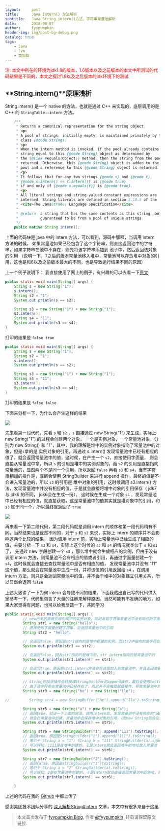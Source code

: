 ```yaml
---
layout:     post
title:      Java intern() 方法解析
subtitle:   Java String.intern()方法，字符串常量池解析
date:       2018-08-07
author:     fyypumpkin
header-img: img/post-bg-debug.png
catalog: true
tags:
    - Java
    - Jvm
    - 类加载
---
```


<p style="color: red">注: 本文中所在的环境为jdk1.8的版本，1.6版本以及之前版本的本文中所测试的代码结果是不同的，本文之探讨1.8以及之后版本的jdk环境下的测试</p>

## **String.intern()**原理浅析

String.intern() 是一个 native 的方法，也就是通过 C++ 来实现的，底层调用的是 C++ 的 `StringTable::intern` 方法。

```java
    /**
     * Returns a canonical representation for the string object.
     * <p>
     * A pool of strings, initially empty, is maintained privately by the
     * class {@code String}.
     * <p>
     * When the intern method is invoked, if the pool already contains a
     * string equal to this {@code String} object as determined by
     * the {@link #equals(Object)} method, then the string from the pool is
     * returned. Otherwise, this {@code String} object is added to the
     * pool and a reference to this {@code String} object is returned.
     * <p>
     * It follows that for any two strings {@code s} and {@code t},
     * {@code s.intern() == t.intern()} is {@code true}
     * if and only if {@code s.equals(t)} is {@code true}.
     * <p>
     * All literal strings and string-valued constant expressions are
     * interned. String literals are defined in section 3.10.5 of the
     * <cite>The Java&trade; Language Specification</cite>.
     *
     * @return  a string that has the same contents as this string, but is
     *          guaranteed to be from a pool of unique strings.
     */
    public native String intern();
```

上面的代码块是 java 中的 intern 方法，可以看到，源码中解释，当调用 intern 方法的时候，
如果常量池如果已经包含了这个字符串，则直接返回池中的字符串，如果字符串在池中不存在，则先将该字符串添加到
池子中，然后返回该对象的引用 （说明一下，7之后的版本常量池移入堆中，常量池可以存放堆中对象的引用，这也是和6以及之前版本最大的不同，也是导致运行结果不同的原因）

上一个例子说明下：
我直接使用了网上的例子，有兴趣的可以去看一下[原文](https://tech.meituan.com/in_depth_understanding_string_intern.html)

```java
public static void main(String[] args) {
    String s = new String("1");
    s.intern();
    String s2 = "1";
    System.out.println(s == s2);

    String s3 = new String("1") + new String("1");
    s3.intern();
    String s4 = "11";
    System.out.println(s3 == s4);
}
```

打印的结果是 `false true`

```java
public static void main(String[] args) {
    String s = new String("1");
    String s2 = "1";
    s.intern();
    System.out.println(s == s2);

    String s3 = new String("1") + new String("1");
    String s4 = "11";
    s3.intern();
    System.out.println(s3 == s4);
}
```

打印的结果是 `false false`

下面来分析一下，为什么会产生这样的结果

![](https://tech.meituan.com/img/in_depth_understanding_string_intern/jdk7_1.png)

先来看第一段代码，先看 `s` 和 `s2` ，`s` 直接通过 new String("1") 来生成，实际上 new String("1") 的过程会创建两个对象，
一个是实例对象，一个常量池对象，分别为 new String() 和 "1"，其中，我的理解是堆中的实例对象指向了常量池中的对象，但是`s`拿的是
实例对象的引用，再通过 s.intern() 发现常量池中已经有相应的值了，就会返回常量池中的值，这时候，在产生一个 `s2`，直接使用字面量，
则会直接从常量池中拿，所以 `s` 的引用是堆中的实例对象的，而 `s2` 的引用是直接指向常量池的，显然两个不是同一个引用，所以返回 `false`
再看 `s3` 和 `s4`，当有字符串相加的操作是，底层会使用 StringBuilder 来进行 append 操作，最终的值是不会进入常量池的，所以 `s3` 的引用是
堆中对象的引用，这时候调用 s3.intern() 方法，发现常量池中并没有相应的值，于是就会直接将堆中对象的引用保存（ jdk7 与 jdk6 的不同， jdk6会在生成一份），
这时候在生成一个对象 `s4` ，发现常量池中已经有相应的值，就直接获取，这是常量池中的值其实就是堆对象中的引用，和 `s3` 属于同一个，所以最终就返回了 `true`

![](https://tech.meituan.com/img/in_depth_understanding_string_intern/jdk7_2.png)

再来看一下第二段代码，第二段代码就是调用 intern 的顺序和第一段代码稍有不同，当然结果也是截然不同的，对于 `s` 和 `s2` 来说，实际上 intern 的顺序并不会影响这两个比较的结果，
因为调用 intern 前，实际上常量池中已经生成了相应的值，主要分析一下 `s3` 和 `s4`，实际上这个时候的 `s3` 和 `s4` 的情况就类似于 `s` 和 `s2` 了，
先通过 new 字段创建一个 `s3` ，那么堆中就会生成相应的实例，但由于没有调用 intern 方法，则常量池不会有相应的值或者引用，再通过字面量创建一个 `s4`，这时候就会直接去查找常量池中是否有相应的值，
发现常量池中并没有 "11" 这个值，那么就会在常量池中生成一份，并将该值的引用返回给 `s4` ，在调用 intern 方法，则只是会返回常量池中的值，并不会于堆中的对象建立引用关系，所以显然会返回 `false`

上述大致讲了一下为何 intern 会导致不同的结果，下面我贴出自己写的代码供大家参考一下，代码里包含了大量的注解来解释原因，当然可能有不准确的地方，如果大家觉得有问题，也可以给我反馈一下，共同学习

```java
public static void main(String[] args) {
        // new出来的直接会指向堆中的实例对象。同时发现字符串常量池中没有响应的字面量，于是会在字符串常量池中新建一个字面量为"hello"的常量，同时方法区中的会存放一份引用，下次在创建时，会直接返回该引用
        String str1 = new String("hello");
        // 直接使用字面量创建字符串，会返回常量池中的引用
        String str2 = "hello";

        // 会返回false，原因是str1指向的是堆中新建的实例，而str2中指向的是字符创常量池中的字面量，两者的引用不同
        System.out.println(str1 == str2);

        // 会返回false，因为str1指向的是堆中的，str intern指向的是常量池中的
        System.out.println(str1.intern() == str1);

        // 会返回true，原因是str1.intern方法会将该值加入到常量池中，并且返回常量池的引用，但是由于常量池中已经存在，所以intern返回的引用和str2的引用是同一个
        System.out.println(str1.intern() == str2);

        // String的加法操作会转换成StringBuilder的append操作，最后会使用toString方法返回一个字符串对象，
        // 由于该字符串在常量池中已经存在了，所以并不会触发赋值操作，导致常量池中的引用并不指向堆中的，str3指向堆中的对象。str3.intern指向常量池中的对象
        String str3 = new String("he") + new String("llo");

//         String str4 = new StringBuffer("he").append("llo").toString(); // 和str3等同

        String str5 = new String("a") + new String("b");
        // 返回true，验证一下上面的说法，调用intern后，发现常量池中没有响应的"ab"，所以直接在常量池中讲str5这个的对象引用进行保存，并返回接受，所以当常量池中没有相关数据的时候，
        // 就会在常量池中创建，常量池中会保存堆中对象的引用，（而new String则会在常量池中新增一份，所以new String拿到的并不是同一个）
        System.out.println(str5.intern() == str5);

        String str6 = new StringBuilder("1").append("111").toString();
        // 返回true，原因是Stringbuilder("1").append("111").toString();
        // 等价于 String a = "1"; String b = "111" StringBuilder(a).append(b).toString()，
        // 可以得知，1111是在堆中创建的，于是intern就会返回堆中的地址放入常量池
        System.out.println(str6.intern() == str6);

        String str7 = new StringBuilder("2").toString();
        // 返回false，原因是Stringbuilder("1")toString();
        // 等价于 String a = "2" StringBuilder(a).toString()，
        // 可以得知，2是在常量池中创建的，于是intern就会直接返回常量池中的地址，而new出来的地址会在堆中，所以是false，同样适用于new Sting（）
        System.out.println(str7.intern() == str6);

    }
```

上述的代码在我的 [Github](https://github.com/Fyypumpkin/blog-demo/tree/master/src/main/java/cn/fyypumpkin/blog/constant) 中都上传了

感谢美团技术团队分享的 [深入解析String#intern](https://tech.meituan.com/in_depth_understanding_string_intern.html) 文章，本文中有很多来自于这里

> 本文首次发布于 [fyypumpkin Blog](http://fyypumpkin.github.io), 作者 [@fyypumpkin](http://github.com/fyypumpkin) ,转载请保留原文链接.